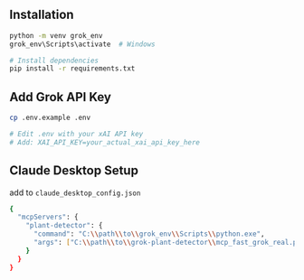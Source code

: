 ## Installation

```bash
python -m venv grok_env
grok_env\Scripts\activate  # Windows

# Install dependencies
pip install -r requirements.txt
```

## Add Grok API Key

```bash
cp .env.example .env

# Edit .env with your xAI API key
# Add: XAI_API_KEY=your_actual_xai_api_key_here
```

## Claude Desktop Setup
add to ```claude_desktop_config.json```
```bash
{
  "mcpServers": {
    "plant-detector": {
      "command": "C:\\path\\to\\grok_env\\Scripts\\python.exe",
      "args": ["C:\\path\\to\\grok-plant-detector\\mcp_fast_grok_real.py"]
    }
  }
}
```